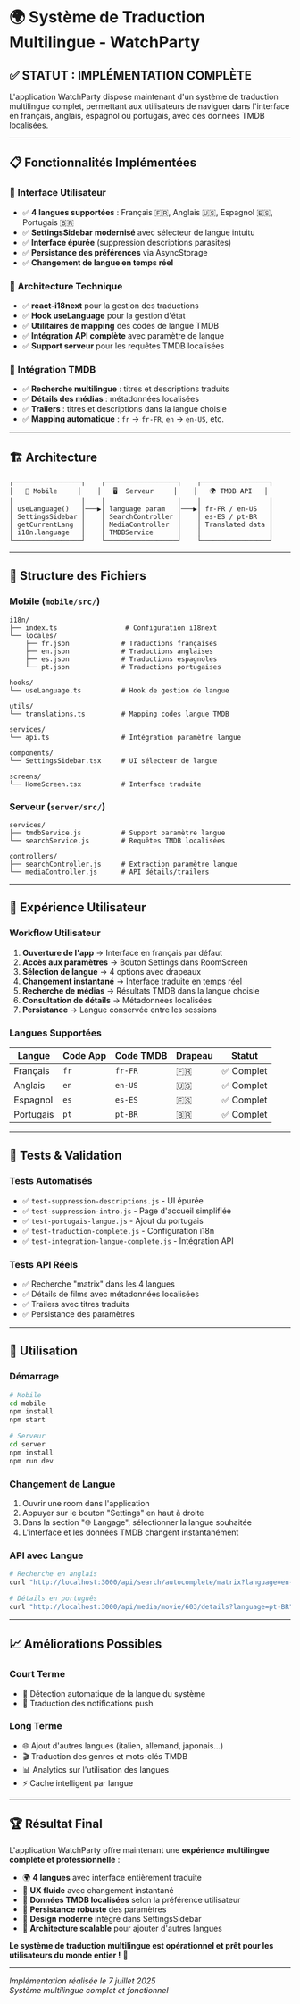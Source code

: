 # 🌍 Système de Traduction Multilingue - WatchParty

## ✅ **STATUT : IMPLÉMENTATION COMPLÈTE**

L'application WatchParty dispose maintenant d'un système de traduction multilingue complet, permettant aux utilisateurs de naviguer dans l'interface en français, anglais, espagnol ou portugais, avec des données TMDB localisées.

---

## 📋 **Fonctionnalités Implémentées**

### 🎨 **Interface Utilisateur**
- ✅ **4 langues supportées** : Français 🇫🇷, Anglais 🇺🇸, Espagnol 🇪🇸, Portugais 🇧🇷
- ✅ **SettingsSidebar modernisé** avec sélecteur de langue intuitu
- ✅ **Interface épurée** (suppression descriptions parasites)
- ✅ **Persistance des préférences** via AsyncStorage
- ✅ **Changement de langue en temps réel**

### 🔧 **Architecture Technique**
- ✅ **react-i18next** pour la gestion des traductions
- ✅ **Hook useLanguage** pour la gestion d'état
- ✅ **Utilitaires de mapping** des codes de langue TMDB
- ✅ **Intégration API complète** avec paramètre de langue
- ✅ **Support serveur** pour les requêtes TMDB localisées

### 📡 **Intégration TMDB**
- ✅ **Recherche multilingue** : titres et descriptions traduits
- ✅ **Détails des médias** : métadonnées localisées
- ✅ **Trailers** : titres et descriptions dans la langue choisie
- ✅ **Mapping automatique** : `fr` → `fr-FR`, `en` → `en-US`, etc.

---

## 🏗️ **Architecture**

```
┌─────────────────┐    ┌──────────────────┐    ┌─────────────────┐
│   📱 Mobile     │    │   🖥️  Serveur     │    │   🌍 TMDB API   │
│                 │    │                  │    │                 │
│ useLanguage()   │───▶│ language param   │───▶│ fr-FR / en-US   │
│ SettingsSidebar │    │ SearchController │    │ es-ES / pt-BR   │
│ getCurrentLang  │    │ MediaController  │    │ Translated data │
│ i18n.language   │    │ TMDBService      │    │                 │
└─────────────────┘    └──────────────────┘    └─────────────────┘
```

---

## 📁 **Structure des Fichiers**

### **Mobile** (`mobile/src/`)
```
i18n/
├── index.ts                 # Configuration i18next
└── locales/
    ├── fr.json             # Traductions françaises
    ├── en.json             # Traductions anglaises
    ├── es.json             # Traductions espagnoles
    └── pt.json             # Traductions portugaises

hooks/
└── useLanguage.ts          # Hook de gestion de langue

utils/
└── translations.ts         # Mapping codes langue TMDB

services/
└── api.ts                  # Intégration paramètre langue

components/
└── SettingsSidebar.tsx     # UI sélecteur de langue

screens/
└── HomeScreen.tsx          # Interface traduite
```

### **Serveur** (`server/src/`)
```
services/
├── tmdbService.js          # Support paramètre langue
└── searchService.js        # Requêtes TMDB localisées

controllers/
├── searchController.js     # Extraction paramètre langue
└── mediaController.js      # API détails/trailers
```

---

## 🎯 **Expérience Utilisateur**

### **Workflow Utilisateur**
1. **Ouverture de l'app** → Interface en français par défaut
2. **Accès aux paramètres** → Bouton Settings dans RoomScreen
3. **Sélection de langue** → 4 options avec drapeaux
4. **Changement instantané** → Interface traduite en temps réel
5. **Recherche de médias** → Résultats TMDB dans la langue choisie
6. **Consultation de détails** → Métadonnées localisées
7. **Persistance** → Langue conservée entre les sessions

### **Langues Supportées**
| Langue | Code App | Code TMDB | Drapeau | Statut |
|--------|----------|-----------|---------|--------|
| Français | `fr` | `fr-FR` | 🇫🇷 | ✅ Complet |
| Anglais | `en` | `en-US` | 🇺🇸 | ✅ Complet |
| Espagnol | `es` | `es-ES` | 🇪🇸 | ✅ Complet |
| Portugais | `pt` | `pt-BR` | 🇧🇷 | ✅ Complet |

---

## 🧪 **Tests & Validation**

### **Tests Automatisés**
- ✅ `test-suppression-descriptions.js` - UI épurée
- ✅ `test-suppression-intro.js` - Page d'accueil simplifiée  
- ✅ `test-portugais-langue.js` - Ajout du portugais
- ✅ `test-traduction-complete.js` - Configuration i18n
- ✅ `test-integration-langue-complete.js` - Intégration API

### **Tests API Réels**
- ✅ Recherche "matrix" dans les 4 langues
- ✅ Détails de films avec métadonnées localisées
- ✅ Trailers avec titres traduits
- ✅ Persistance des paramètres

---

## 🚀 **Utilisation**

### **Démarrage**
```bash
# Mobile
cd mobile
npm install
npm start

# Serveur  
cd server
npm install
npm run dev
```

### **Changement de Langue**
1. Ouvrir une room dans l'application
2. Appuyer sur le bouton "Settings" en haut à droite
3. Dans la section "🌐 Langage", sélectionner la langue souhaitée
4. L'interface et les données TMDB changent instantanément

### **API avec Langue**
```bash
# Recherche en anglais
curl "http://localhost:3000/api/search/autocomplete/matrix?language=en-US"

# Détails en português
curl "http://localhost:3000/api/media/movie/603/details?language=pt-BR"
```

---

## 📈 **Améliorations Possibles**

### **Court Terme**
- 📲 Détection automatique de la langue du système
- 🔔 Traduction des notifications push

### **Long Terme**  
- 🌐 Ajout d'autres langues (italien, allemand, japonais...)
- 🎬 Traduction des genres et mots-clés TMDB
- 📊 Analytics sur l'utilisation des langues
- ⚡ Cache intelligent par langue

---

## 🏆 **Résultat Final**

L'application WatchParty offre maintenant une **expérience multilingue complète et professionnelle** :

- 🌍 **4 langues** avec interface entièrement traduite
- 📱 **UX fluide** avec changement instantané
- 🔄 **Données TMDB localisées** selon la préférence utilisateur
- 💾 **Persistance robuste** des paramètres
- 🎨 **Design moderne** intégré dans SettingsSidebar
- 📡 **Architecture scalable** pour ajouter d'autres langues

**Le système de traduction multilingue est opérationnel et prêt pour les utilisateurs du monde entier !** 🚀

---

*Implémentation réalisée le 7 juillet 2025*  
*Système multilingue complet et fonctionnel*

